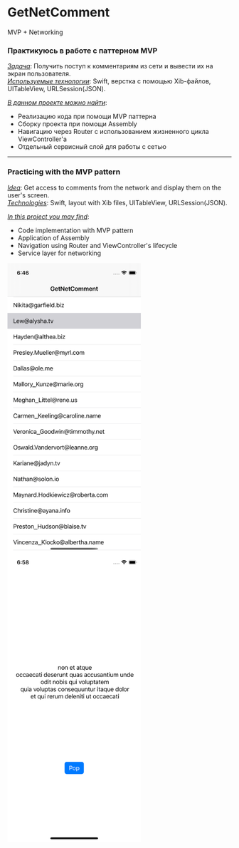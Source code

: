 # GetNetComment
MVP + Networking

### Практикуюсь в работе с паттерном MVP
<ins>*Задача*</ins>: Получить поступ к комментариям из сети и вывести их на экран пользователя.  
<ins>*Используемые технологии*</ins>: Swift, верстка с помощью Xib-файлов, UITableView, URLSession(JSON).  

<ins>*В данном проекте можно найти*</ins>: 
- Реализацию кода при помощи MVP паттерна
- Сборку проекта при помощи Assembly
- Навигацию через Router с использованием жизненного цикла ViewController'a
- Отдельный сервисный слой для работы с сетью
---
### Practicing with the MVP pattern
<ins>*Idea*</ins>: Get access to comments from the network and display them on the user's screen.  
<ins>*Technologies*</ins>: Swift, layout with Xib files, UITableView, URLSession(JSON).  

<ins>*In this project you may find*</ins>:
- Code implementation with MVP pattern
- Application of Assembly
- Navigation using Router and ViewController's lifecycle
- Service layer for networking

<img align="left" width="300" height="650" src=img/one.png> <img align="left" width="300" height="650" src=img/two.png>
